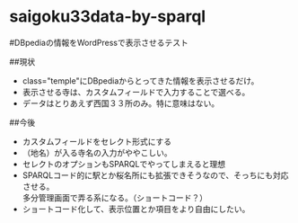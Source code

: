 saigoku33data-by-sparql
=======================
#DBpediaの情報をWordPressで表示させるテスト

##現状

- class="temple"にDBpediaからとってきた情報を表示させるだけ。
- 表示させる寺は、カスタムフィールドで入力することで選べる。
- データはとりあえず西国３３所のみ。特に意味はない。

##今後

- カスタムフィールドをセレクト形式にする
 - （地名）が入る寺名の入力がややこしい。
 - セレクトのオプションもSPARQLでやってしまえると理想
- SPARQLコード的に駅とか桜名所にも拡張できそうなので、そっちにも対応させる。  
多分管理画面で弄る系になる。（ショートコード？）
- ショートコード化して、表示位置とか項目をより自由にしたい。
